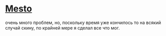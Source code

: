 # [Mesto](https://podogas.students.nomoreparties.space/ "Mesto")
очень много проблем, но, поскольку время уже кончилось то на всякий случай скину, по крайней мере я сделал все что мог.